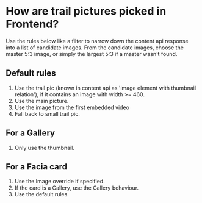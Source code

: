 # How are trail pictures picked in Frontend?

Use the rules below like a filter to narrow down the content api response into a list of candidate images.
From the candidate images, choose the master 5:3 image, or simply the largest 5:3 if a master wasn't found.

## Default rules
1. Use the trail pic (known in content api as 'image element with thumbnail relation'), if it contains an image with width >= 460.
2. Use the main picture.
3. Use the image from the first embedded video
4. Fall back to small trail pic.

## For a Gallery
1. Only use the thumbnail.

## For a Facia card
1. Use the Image override if specified.
2. If the card is a Gallery, use the Gallery behaviour.
3. Use the default rules.
